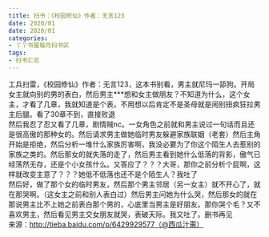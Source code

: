 ```yaml
---
title: 扫书：《校园修仙》作者：无言123
date: 2020/01
date: 2020/01
categories:
- 丫丫书屋每月扫书区
tags:
- 扫书汇总
---
```



工兵扫雷，《校园修仙》作者：无言123，这本书别看，男主就尼玛一舔狗。开局女主就向别的男的表白，然后男主***想和女主做朋友？不知道为什么，这个女主，才看了几章，我就知道是个表。不用想以后肯定不是圣母就是闹别扭疯狂拉男主后腿。看了30章不到，直接败退  
然后我忍了忍又看了几章，剧情贼nc。一女角色之前就和男主说过一句话而且还是很高傲的那种女的。然后请求男主做她临时男友躲避家族联姻（老套）然后主角开始是拒绝，然后分析一堆什么家族厉害啊，我没必要为了你这个陌生人去惹别的家族之类的。然后那女的就失落的走了，然后男主看到她什么低落的背影，傲气已经荡然无存，还是个小女孩什么。又答应了？？？大哥，那你之前分析个屁啊，这样就改变主意了？？？她低不低落也还不是个陌生人？我吐了  
然后好，做了那个女的临时男友，然后那个男主邻居（另一女主）就不开心了，就在那哭啊。（这女主之前和别人表白过）然后男主问她为什么哭，然后那女的就在那说男主比不上她之前表白那个男的，心底里当男主是好朋友。那你哭个毛？又不喜欢男主，然后看见男主交女朋友就哭，表破天际。我又吐了。删书再见  
来源：http://tieba.baidu.com/p/6429929577（@西瓜汁需）  
